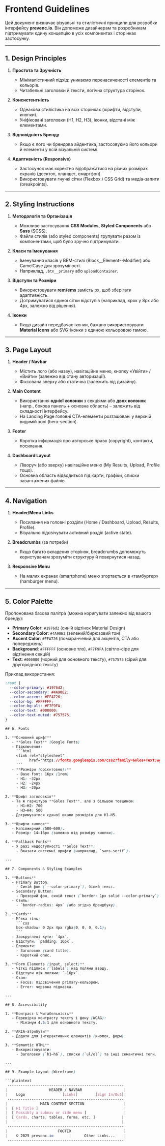 # Frontend Guidelines

Цей документ визначає візуальні та стилістичні принципи для розробки інтерфейсу **prevenc.io**. Він допоможе дизайнерам та розробникам підтримувати єдину концепцію в усіх компонентах і сторінках застосунку.

---

## 1. Design Principles

1. **Простота та Зручність**  
   - Мінімалістичний підхід: уникаємо перенасиченості елементів та кольорів.  
   - Читабельні заголовки й тексти, логічна структура сторінок.  

2. **Консистентність**  
   - Однакова стилістика на всіх сторінках (шрифти, відступи, кнопки).  
   - Уніфіковані заголовки (H1, H2, H3), іконки, відстані між елементами.

3. **Відповідність Бренду**  
   - Якщо є лого чи брендова айдентика, застосовуємо його кольори й елементи у всій візуальній системі.  

4. **Адаптивність (Responsive)**  
   - Застосунок має коректно відображатися на різних розмірах екранів (десктоп, планшет, смартфон).  
   - Використовувати гнучкі сітки (Flexbox / CSS Grid) та медіа-запити (breakpoints).

---

## 2. Styling Instructions

1. **Методологія та Організація**  
   - Можливе застосування **CSS Modules**, **Styled Components** або **Sass** (SCSS).  
   - Файли стилів (або styled components) групувати разом із компонентами, щоб було зручно підтримувати.

2. **Класи та Іменування**  
   - Іменування класів у BEM-стилі (Block__Element--Modifier) або CamelCase для зрозумілості.  
   - Наприклад, `.btn__primary` або `uploadContainer`.

3. **Відступи та Розміри**  
   - Використовувати **rem/ems** замість px, щоб зберігати адаптивність.  
   - Дотримуватися єдиної сітки відступів (наприклад, крок у 8px або 4px, залежно від рішення).

4. **Іконки**  
   - Якщо дизайн передбачає іконки, бажано використовувати **Material Icons** або SVG-іконки з єдиною кольоровою гамою.

---

## 3. Page Layout

1. **Header / Navbar**  
   - Містить лого (або назву), навігаційне меню, кнопку «Увійти» / «Вийти» (залежно від стану авторизації).  
   - Фіксована зверху або статична (залежить від дизайну).

2. **Main Content**  
   - Використання **однієї колонки** з секціями або **двох колонок** (напр., бокова панель + основна область) – залежить від складності інтерфейсу.  
   - На Landing Page головні CTA-елементи розташовані у верхній видимій зоні (hero-section).

3. **Footer**  
   - Коротка інформація про авторське право (copyright), контакти, посилання.

4. **Dashboard Layout**  
   - Ліворуч (або зверху) навігаційне меню (My Results, Upload, Profile тощо).  
   - Основна область відводиться під карти, графіки, списки завантажених файлів.

---

## 4. Navigation

1. **Header/Menu Links**  
   - Посилання на головні розділи (Home / Dashboard, Upload, Results, Profile).  
   - Візуально підсвічувати активний розділ (active state).

2. **Breadcrumbs** (за потреби)  
   - Якщо багато вкладених сторінок, breadcrumbs допоможуть користувачам зрозуміти структуру й повернутися назад.

3. **Responsive Menu**  
   - На малих екранах (smartphone) меню згортається в «гамбургер» (hamburger menu).

---

## 5. Color Palette

Пропонована базова палітра (можна коригувати залежно від вашого бренду):

- **Primary Color**: `#1976d2` (синій відтінок Material Design)  
- **Secondary Color**: `#4A90E2` (зелений/бирюзовий тон)  
- **Accent Color**: `#FFA726` (помаранчевий для акцентів, CTA або попереджень)  
- **Background**: `#FFFFFF` (основне тло), `#F7F9FA` (світло-сіре для відтінення секцій)  
- **Text**: `#000000` (чорний для основного тексту), `#757575` (сірий для другорядного тексту)  

Приклад використання:
```css
:root {
  --color-primary: #1976d2;
  --color-secondary: #4A90E2;
  --color-accent: #FFA726;
  --color-bg: #FFFFFF;
  --color-bg-alt: #F7F9FA;
  --color-text: #000000;
  --color-text-muted: #757575;
}

## 6. Fonts

1. **Основний шрифт**
   - **Golos Text** (Google Fonts)
   - Підключення:
     ```html
     <link rel="stylesheet" 
           href="https://fonts.googleapis.com/css2?family=Golos+Text:wght@400;500;700&display=swap" />
     ```
   - **Розміри (орієнтовно):**
     - Base font: 16px (1rem)
     - H1: ~32px
     - H2: ~24px
     - H3: ~20px

2. **Шрифт заголовків**
   - Та ж гарнітура **Golos Text**, але з більшою товщиною:
     - H1–H2: 700
     - H3–H4: 500
   - Дотримуватися єдиної шкали розмірів для H1–H5.

3. **Шрифти кнопок**
   - Напівжирний (500–600).
   - Розмір: 14–16px (залежно від розміру кнопки).

4. **Fallback Fonts**
   - У разі недоступності **Golos Text**:
     - Вказати системні шрифти (наприклад, `sans-serif`).

---

## 7. Components & Styling Examples

1. **Buttons**
   - Primary Button:
     - Синій фон (`--color-primary`), білий текст.
   - Secondary Button:
     - Прозорий фон, синій текст (`border: 1px solid --color-primary`).
   - Стиль:
     - `border-radius: 4px` (або згідно брендбуку).

2. **Cards**
   - М'яка тінь:
     ```css
     box-shadow: 0 2px 4px rgba(0, 0, 0, 0.1);
     ```
   - Заокруглені кути: `4px`.
   - Відступи: `padding: 16px`.
   - Елементи:
     - Заголовок (card title).
     - Короткий опис.

3. **Form Elements (input, select)**
   - Чіткі підписи (`labels`) над полями вводу.
   - Відступи між полями: `~16px`.
   - Стан:
     - Focus: підсвічення primary-кольором.
     - Error: червона підказка.

---

## 8. Accessibility

1. **Контраст & Читабельність**
   - Перевірка контрасту тексту і фону (WCAG):
     - Мінімум 4.5:1 для основного тексту.

2. **ARIA-атрибути**
   - Додати для інтерактивних елементів (кнопок, форм).

3. **Semantic HTML**
   - Використовувати:
     - Заголовки (`h1–h6`), списки (`ul/ol`) та інші семантичні теги.

---

## 9. Example Layout (Wireframe)

```plaintext
 -----------------------------------------------------
|                   HEADER / NAVBAR                   |
|    Logo                 [Links]        [Sign In/Out]|
 -----------------------------------------------------
|               MAIN CONTENT SECTION                  |
|  [ H1 Title ]                                       |
|  [ Possibly a subnav or side menu ]                 |
|  [ Cards, charts, tables, forms, etc. ]            |
|                                                    |
 -----------------------------------------------------
|                       FOOTER                        |
|    © 2025 prevenc.io       |      Other Links...    |
 -----------------------------------------------------